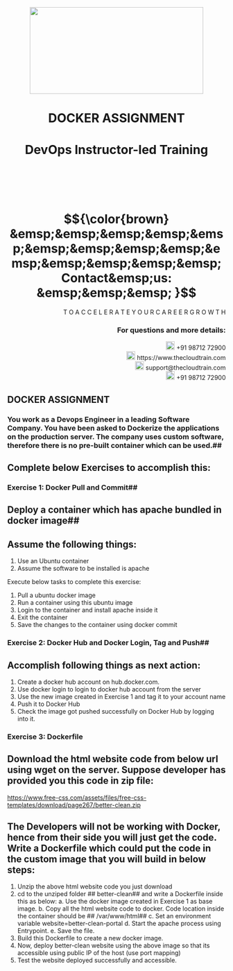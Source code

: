 <div align="center">
<img src=https://static.wixstatic.com/media/1c706c_a5df0ad56f894928bf858a74ba744b32~mv2.png/v1/fit/w_2500,h_1330,al_c/1c706c_a5df0ad56f894928bf858a74ba744b32~mv2.png width="400" height="200">
 </div>

# <div align="center"> DOCKER ASSIGNMENT </p>

# <div align="center"> DevOps Instructor-led Training </div>

<br />

<br />

<br />

<br />

# $${\color{brown} &emsp;&emsp;&emsp;&emsp;&emsp;&emsp;&emsp;&emsp;&emsp;&emsp;&emsp;&emsp;&emsp;&emsp; Contact&emsp;us: &emsp;&emsp;&emsp; }$$

<div align="right"> T O A C C E L E R A T E Y O U R C A R E E R G R O W T H </div>

### <div align="right"> For questions and more details: </div>

<div align="right"> <img src=https://w7.pngwing.com/pngs/759/922/png-transparent-telephone-logo-iphone-telephone-call-smartphone-phone-electronics-text-trademark-thumbnail.png width="20" height="20"> +91 98712 72900 </div>

<div align="right"> <img src=https://pbs.twimg.com/profile_images/1450734615946219520/jmBHQRRa_400x400.jpg width="20" height="20"> https://www.thecloudtrain.com </div>

<div align="right"> <img src=https://icons.iconarchive.com/icons/martz90/circle/512/email-icon.png width="20" height="20"> support@thecloudtrain.com </div>

<div align="right"> <img src=https://png.pngtree.com/png-vector/20221018/ourmid/pngtree-whatsapp-icon-png-image_6315990.png width="20" height="20"> +91 98712 72900 </div>

## DOCKER ASSIGNMENT

### You work as a Devops Engineer in a leading Software Company. You have been asked to Dockerize the applications on the production server. The company uses custom software, therefore there is no pre-built container which can be used.## 

## Complete below Exercises to accomplish this: 

### Exercise 1: Docker Pull and Commit## 

## Deploy a container which has apache bundled in docker image## 

## Assume the following things: 

1. Use an Ubuntu container
2. Assume the software to be installed is apache

Execute below tasks to complete this exercise:

1. Pull a ubuntu docker image
2. Run a container using this ubuntu image
3. Login to the container and install apache inside it
4. Exit the container
5. Save the changes to the container using docker commit

### Exercise 2: Docker Hub and Docker Login, Tag and Push## 

## Accomplish following things as next action: 

1. Create a docker hub account on hub.docker.com.
2. Use docker login to login to docker hub account from the server
3. Use the new image created in Exercise 1 and tag it to your account name
4. Push it to Docker Hub
5. Check the image got pushed successfully on Docker Hub by logging into it.

### Exercise 3: Dockerfile

## Download the html website code from below url using wget on the server. Suppose developer has provided you this code in zip file: 

https://www.free-css.com/assets/files/free-css-templates/download/page267/better-clean.zip

## The Developers will not be working with Docker, hence from their side you will just get the code. Write a Dockerfile which could put the code in the custom image that you will build in below steps: 

1. Unzip the above html website code you just download
2. cd to the unziped folder ## better-clean##  and write a Dockerfile inside this as below:
  a. Use the docker image created in Exercise 1 as base image.
  b. Copy all the html website code to docker. Code location inside the container should be ## /var/www/html## 
  c. Set an environment variable website=better-clean-portal
  d. Start the apache process using Entrypoint.
  e. Save the file.
4. Build this Dockerfile to create a new docker image.
5. Now, deploy better-clean website using the above image so that its accessible using public IP of the host (use port mapping)
6. Test the website deployed successfully and accessible.
